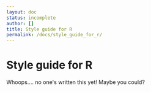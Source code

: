 ```yaml
---
layout: doc
status: incomplete
author: []
title: Style guide for R
permalink: /docs/style_guide_for_r/
---
```


# Style guide for R

Whoops.... no one's written this yet! Maybe you could?
